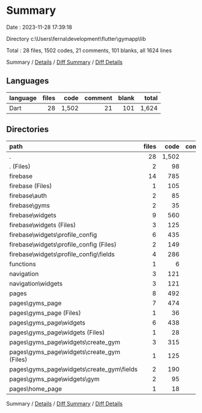# Summary

Date : 2023-11-28 17:39:18

Directory c:\\Users\\ferna\\development\\flutter\\gymapp\\lib

Total : 28 files,  1502 codes, 21 comments, 101 blanks, all 1624 lines

Summary / [Details](details.md) / [Diff Summary](diff.md) / [Diff Details](diff-details.md)

## Languages
| language | files | code | comment | blank | total |
| :--- | ---: | ---: | ---: | ---: | ---: |
| Dart | 28 | 1,502 | 21 | 101 | 1,624 |

## Directories
| path | files | code | comment | blank | total |
| :--- | ---: | ---: | ---: | ---: | ---: |
| . | 28 | 1,502 | 21 | 101 | 1,624 |
| . (Files) | 2 | 98 | 12 | 11 | 121 |
| firebase | 14 | 785 | 6 | 50 | 841 |
| firebase (Files) | 1 | 105 | 3 | 11 | 119 |
| firebase\\auth | 2 | 85 | 1 | 4 | 90 |
| firebase\\gyms | 2 | 35 | 0 | 2 | 37 |
| firebase\\widgets | 9 | 560 | 2 | 33 | 595 |
| firebase\\widgets (Files) | 3 | 125 | 0 | 10 | 135 |
| firebase\\widgets\\profile_config | 6 | 435 | 2 | 23 | 460 |
| firebase\\widgets\\profile_config (Files) | 2 | 149 | 0 | 7 | 156 |
| firebase\\widgets\\profile_config\\fields | 4 | 286 | 2 | 16 | 304 |
| functions | 1 | 6 | 0 | 2 | 8 |
| navigation | 3 | 121 | 0 | 7 | 128 |
| navigation\\widgets | 3 | 121 | 0 | 7 | 128 |
| pages | 8 | 492 | 3 | 31 | 526 |
| pages\\gyms_page | 7 | 474 | 3 | 27 | 504 |
| pages\\gyms_page (Files) | 1 | 36 | 1 | 4 | 41 |
| pages\\gyms_page\\widgets | 6 | 438 | 2 | 23 | 463 |
| pages\\gyms_page\\widgets (Files) | 1 | 28 | 0 | 3 | 31 |
| pages\\gyms_page\\widgets\\create_gym | 3 | 315 | 2 | 13 | 330 |
| pages\\gyms_page\\widgets\\create_gym (Files) | 1 | 125 | 0 | 5 | 130 |
| pages\\gyms_page\\widgets\\create_gym\\fields | 2 | 190 | 2 | 8 | 200 |
| pages\\gyms_page\\widgets\\gym | 2 | 95 | 0 | 7 | 102 |
| pages\\home_page | 1 | 18 | 0 | 4 | 22 |

Summary / [Details](details.md) / [Diff Summary](diff.md) / [Diff Details](diff-details.md)